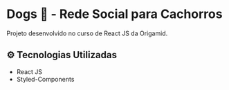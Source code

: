 # Dogs 🐶 - Rede Social para Cachorros

Projeto desenvolvido no curso de React JS da Origamid.

## ⚙️ Tecnologias Utilizadas

- React JS
- Styled-Components
